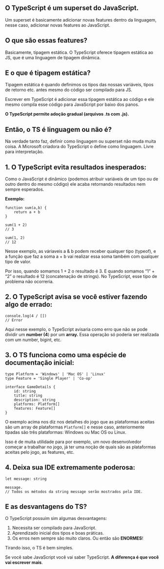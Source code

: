 ## O TypeScript é um superset do JavaScript.
Um superset é basicamente adicionar novas features dentro da linguagem, nesse caso, adicionar novas features ao JavaScript.

## O que são essas features?
Basicamente, tipagem estática. O TypeScript oferece tipagem estática ao JS, que é uma linguagem de tipagem dinâmica.

## E o que é tipagem estática?
Tipagem estática é quando definimos os tipos das nossas variáveis, tipos de retorno etc. antes mesmo do código ser compilado para JS.

Escrever em TypeScript é adicionar essa tipagem estática ao código e ele mesmo compila esse código para JavaScript por baixo dos panos.

**O TypeScript permite adoção gradual (arquivos .ts com .js).**

## Então, o TS é linguagem ou não é?
Na verdade tanto faz, definir como linguagem ou superset não muda muita coisa. A Microsoft criadora do TypeScript o define como linguagem. Livre para interpretação.

## 1. O TypeScript evita resultados inesperados:
Como o JavaScript é dinâmico (podemos atribuir variáveis de um tipo ou de outro dentro do mesmo código) ele acaba retornando resultados nem sempre esperados.

**Exemplo:**

```tsx
function sum(a,b) {
	return a + b
}

sum(1 + 2)
// 3

sum(1, 2)
// 12
```

Nesse exemplo, as váriaveis a & b podem receber qualquer tipo (typeof), e a função que faz a soma a + b vai realizar essa soma também com qualquer tipo de valor.

Por isso, quando somamos 1 + 2 o resultado é 3.
E quando somamos “1” + “2” o resultado é 12 (concatenação de strings).
No TypeScript, esse tipo de problema não ocorreria.

## 2. O TypeScript avisa se você estiver fazendo algo de errado:

```tsx
console.log(4 / [])
// Error
```

Aqui nesse exemplo, o TypeScript avisaria como erro que não se pode dividir um **number (4**) por um **array.** Essa operação só poderia ser realizada com um number, bigint, etc.
## 3. O TS funciona como uma espécie de documentação inicial:
```tsx
type Platform = 'Windows' | 'Mac OS' | 'Linux'
type Feature = 'Single Player' | 'Co-op'

interface GameDetails {
    id: string
    title: string
    description: string
    platforms: Platform[]
    features: Feature[]
}
```

O exemplo acima nos diz nos detalhes do jogo que as plataformas aceitas são um array de plataformas `Platform[]` e nesse caso, anteriormente tipadas são três plataformas: Windows ou Mac OS ou Linux.

Isso é de muita utilidade para por exemplo, um novo desenvolvedor começar a trabalhar no jogo, já ter uma noção de quais são as plataformas aceitas pelo jogo, as features, etc.

## 4. Deixa sua IDE extremamente poderosa:

```tsx
let message: string

message.
// Todos os métodos da string message serão mostrados pela IDE.
```

## E as desvantagens do TS?

O TypeScript possuim sim algumas desvantagens:

1. Necessita ser compilado para JavaScript.
2. Aprendizado inicial dos tipos e boas práticas.
3. Os erros nem sempre são muito claros. Ou então são **ENORMES**!

Tirando isso, o TS é bem simples.

Se você sabe JavaScript você vai saber TypeScript. **A diferença é que você vai escrever mais**.